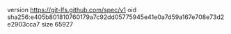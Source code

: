 version https://git-lfs.github.com/spec/v1
oid sha256:e405b801810760179a7c92dd05775945e41e0a7d59a167e708e73d2e2903cca7
size 65927
